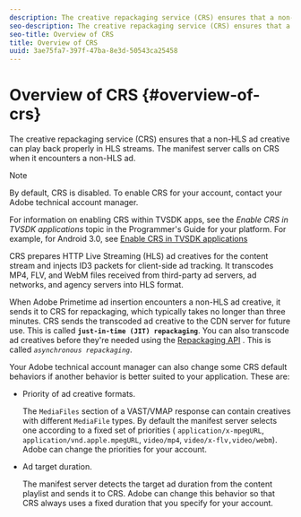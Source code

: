 ```yaml
---
description: The creative repackaging service (CRS) ensures that a non-HLS ad creative can play back properly in HLS streams. The manifest server calls on CRS when it encounters a non-HLS ad.
seo-description: The creative repackaging service (CRS) ensures that a non-HLS ad creative can play back properly in HLS streams. The manifest server calls on CRS when it encounters a non-HLS ad.
seo-title: Overview of CRS
title: Overview of CRS
uuid: 3ae75fa7-397f-47ba-8e3d-50543ca25458
---
```


# Overview of CRS {#overview-of-crs}

The creative repackaging service (CRS) ensures that a non-HLS ad creative can play back properly in HLS streams. The manifest server calls on CRS when it encounters a non-HLS ad.

>[!NOTE]
>
>By default, CRS is disabled. To enable CRS for your account, contact your Adobe technical account manager. 
>
>For information on enabling CRS within TVSDK apps, see the *Enable CRS in TVSDK applications* topic in the Programmer's Guide for your platform. For example, for Android 3.0, see [Enable CRS in TVSDK applications](../../programming/tvsdk-3.0-for-android/android-3.0-advertising/ad-insertion/ad-transcoding/android-3.0-enable-crs.md)

CRS prepares HTTP Live Streaming (HLS) ad creatives for the content stream and injects ID3 packets for client-side ad tracking. It transcodes MP4, FLV, and WebM files received from third-party ad servers, ad networks, and agency servers into HLS format.

When Adobe Primetime ad insertion encounters a non-HLS ad creative, it sends it to CRS for repackaging, which typically takes no longer than three minutes. CRS sends the transcoded ad creative to the CDN server for future use. This is called **`just-in-time (JIT) repackaging`**. You can also transcode ad creatives before they're needed using the  [Repackaging API](../../dynamic-ad-insertion/creative-repackaging-service/api-repackage.md) . This is called *`asynchronous repackaging`*.

Your Adobe technical account manager can also change some CRS default behaviors if another behavior is better suited to your application. These are:

* Priority of ad creative formats.

  The `MediaFiles` section of a VAST/VMAP response can contain creatives with different `MediaFile` types. By default the manifest server selects one according to a fixed set of priorities ( `application/x-mpegURL`, `application/vnd.apple.mpegURL`, `video/mp4`, `video/x-flv,video/webm`). Adobe can change the priorities for your account. 
* Ad target duration.

  The manifest server detects the target ad duration from the content playlist and sends it to CRS. Adobe can change this behavior so that CRS always uses a fixed duration that you specify for your account.
